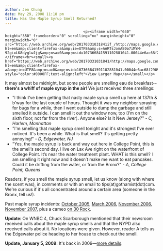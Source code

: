 ```yaml
---
author: Jen Chung
date: May 29, 2008 11:18 pm
title: Has the Maple Syrup Smell Returned?
---
```


	
										<p><iframe width="640" height="350" frameborder="0" scrolling="no" marginheight="0" marginwidth="0" src="https://web.archive.org/web/20170331031841if_/http://maps.google.com/maps/ms?hl=en&amp;client=firefox-a&amp;ie=UTF8&amp;s=AARTsJomA80o7iMYM-92gixLK8dyglwJjg&amp;msa=0&amp;msid=107366841591102881041.00044e6ac68f2909adddc&amp;ll=40.801336,-73.899536&amp;spn=0.181922,0.439453&amp;z=11&amp;output=embed"></iframe><br><small><a href="https://web.archive.org/web/20170331031841/http://maps.google.com/maps/ms?hl=en&amp;client=firefox-a&amp;ie=UTF8&amp;msa=0&amp;msid=107366841591102881041.00044e6ac68f2909adddc&amp;ll=40.801336,-73.899536&amp;spn=0.181922,0.439453&amp;z=11&amp;source=embed" style="color:#0000FF;text-align:left">View Larger Map</a></small></p>

<p>It may almost be midnight, but some people are smelling eau de breakfast--<strong>there&apos;s a whiff of maple syrup in the air!</strong>  We just received three smellings:<br>
</p><ul><li>&quot;I think I&apos;ve been getting that nasty maple syrup smell up here at 137th &amp; b&apos;way for the last couple of hours.  Thought it was my neighbor spraying for bugs for a while, then I went outside to dump the garbage and still smelled it outside.  I can smell it out the window now, too (I&apos;m on the sixth floor, not far from the river).  Anyone else?  Is it New Jersey?&quot; - <em>C, Harlem, Manhattan</em><br>
</li><li>&quot;I&apos;m smelling that maple syrup smell tonight and it&apos;s strongest I&apos;ve ever noticed. It&apos;s been a while. What is that smell? It&apos;s getting pretty annoying!&quot; - <em>D, Edgewater, NJ</em><br>
</li><li>&quot;Yes, the maple syrup is back and way out here in College Point, this is the smell&#x2019;s second day. I live on Lax Ave right on the waterfront of College Point. It&#x2019;s near the water treatment plant. WHAT is this smell? I am smelling it right now and it doesn&#x2019;t make me want to eat pancakes.  Could it be drifting from the water, or from the Bronx?&quot; - <em>A, College Point, Queens</em></li></ul>Readers, if you smell the maple syrup smell, let us know (along with where the scent was), in comments or with an email to tips(at)gothamist(dot)com.  We&apos;re curious if it&apos;s all concentrated around a certain area (someone in the Bronx, tell us!).<p></p>

<p>Past maple syrup incidents:  <a href="https://web.archive.org/web/20170331031841/http://gothamist.com/2005/10/28/maple_sugar_smell_mystery.php">October 2005</a>, <a href="https://web.archive.org/web/20170331031841/http://gothamist.com/2006/03/14/maple_syrup_mon.php">March 2006</a>, <a href="https://web.archive.org/web/20170331031841/http://gothamist.com/2006/11/10/mmm_maple_syrup.php">November 2006</a>, <a href="https://web.archive.org/web/20170331031841/http://gothamist.com/2007/11/09/the_strange_sme.php">November 2007</a>, plus a cameo <a href="https://web.archive.org/web/20170331031841/http://gothamist.com/2007/11/16/as_seen_on_tv_t.php">on 30 Rock</a>.  </p>

<p><b>Update</b>:  On WNBC 4, Chuck Scarborough mentioned that their newsroom received calls about the maple syrup smells and that the NYPD also received calls about it.  No locations were given.  However, reader A tells us the Edgewater police heading to her house to check out the smell.  </p>

<p><b>Update, January 5, 2009</b>:  It&apos;s back in 2009&#x2014;<a href="https://web.archive.org/web/20170331031841/http://gothamist.com/2009/01/05/the_maple_syrup_smell_is_back.php">more details</a>.</p>					
										
									
				